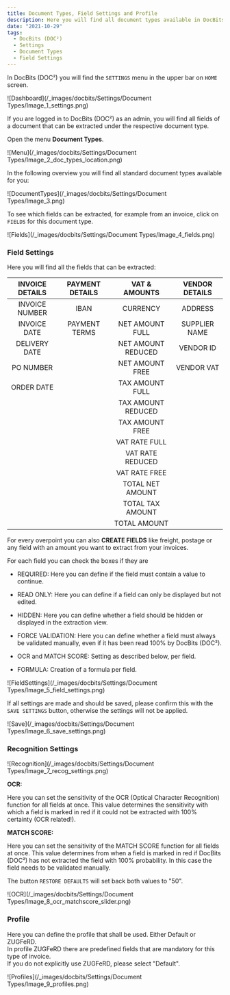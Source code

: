 ```yaml
---
title: Document Types, Field Settings and Profile
description: Here you will find all document types available in DocBits (DOC²) as invoice, credit note, delivery note, order confirmation and many more
date: "2021-10-29"
tags:
  - DocBits (DOC²)
  - Settings
  - Document Types
  - Field Settings
---
```



In DocBits (DOC²) you will find the `SETTINGS` menu in the upper bar on `HOME` screen.

![Dashboard](/_images/docbits/Settings/Document Types/Image_1_settings.png)

If you are logged in to DocBits (DOC²) as an admin, you will find all fields of a document that can be extracted under the respective document type.

Open the menu **Document Types**.

![Menu](/_images/docbits/Settings/Document Types/Image_2_doc_types_location.png)

In the following overview you will find all standard document types available for you:

![DocumentTypes](/_images/docbits/Settings/Document Types/Image_3.png)

To see which fields can be extracted, for example from an invoice, click on `FIELDS` for this document type.

![Fields](/_images/docbits/Settings/Document Types/Image_4_fields.png)

### Field Settings

Here you will find all the fields that can be extracted:

| INVOICE DETAILS    | PAYMENT DETAILS     |  VAT & AMOUNTS      |  VENDOR DETAILS     |
|       :----:       |        :----:       |       :----:        |      :----:         |
| INVOICE NUMBER     | IBAN                | CURRENCY            | ADDRESS             |
| INVOICE DATE       | PAYMENT TERMS       | NET AMOUNT FULL     | SUPPLIER NAME       |
| DELIVERY DATE      |                     | NET AMOUNT REDUCED  | VENDOR ID           |
| PO NUMBER          |                     | NET AMOUNT FREE     | VENDOR VAT          |
| ORDER DATE         |                     | TAX AMOUNT FULL     |                     |
|                    |                     | TAX AMOUNT REDUCED  |                     |
|                    |                     | TAX AMOUNT FREE     |                     |
|                    |                     | VAT RATE FULL       |                     |
|                    |                     | VAT RATE REDUCED    |                     |
|                    |                     | VAT RATE FREE       |                     |
|                    |                     | TOTAL NET AMOUNT    |                     |
|                    |                     | TOTAL TAX AMOUNT    |                     |
|                    |                     | TOTAL AMOUNT        |                     |




For every overpoint you can also **CREATE FIELDS** like freight, postage or any field with an amount you want to extract from your invoices.

For each field you can check the boxes if they are

- REQUIRED: Here you can define if the field must contain a value to continue.

- READ ONLY: Here you can define if a field can only be displayed but not edited.

- HIDDEN: Here you can define whether a field should be hidden or displayed in the extraction view.

- FORCE VALIDATION: Here you can define whether a field must always be validated manually, even if it has been read 100% by DocBits (DOC²).

- OCR and MATCH SCORE: Setting as described below, per field.

- FORMULA: Creation of a formula per field.


![FieldSettings](/_images/docbits/Settings/Document Types/Image_5_field_settings.png)

If all settings are made and should be saved, please confirm this with the `SAVE SETTINGS` button, otherwise the settings will not be applied.

![Save](/_images/docbits/Settings/Document Types/Image_6_save_settings.png)



### Recognition Settings

![Recognition](/_images/docbits/Settings/Document Types/Image_7_recog_settings.png)

**OCR:**

Here you can set the sensitivity of the OCR (Optical Character Recognition) function for all fields at once. This value determines the sensitivity with which a field is marked in red if it could not be extracted with 100% certainty (OCR related!).

**MATCH SCORE:**

Here you can set the sensitivity of the MATCH SCORE function for all fields at once. This value determines from when a field is marked in red if DocBits (DOC²) has not extracted the field with 100% probability. In this case the field needs to be validated manually.

The button `RESTORE DEFAULTS` will set back both values to "50".

![OCR](/_images/docbits/Settings/Document Types/Image_8_ocr_matchscore_slider.png)


### Profile

Here you can define the profile that shall be used. Either Default or ZUGFeRD.<br> In profile ZUGFeRD there are predefined fields that are mandatory for this type of invoice.<br> If you do not explicitly use ZUGFeRD, please select "Default".

![Profiles](/_images/docbits/Settings/Document Types/Image_9_profiles.png)



